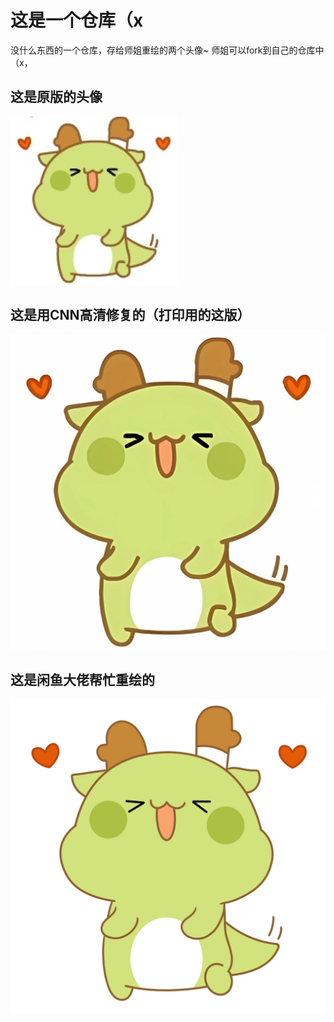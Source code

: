 # 这是一个仓库（x
没什么东西的一个仓库，存给师姐重绘的两个头像~
师姐可以fork到自己的仓库中（x，

## 这是原版的头像
![师姐头像原版.jpg](./师姐头像原版.jpg)
## 这是用CNN高清修复的（打印用的这版）
![师姐头像高清修复版.jpg](./师姐头像高清修复版.jpg)
## 这是闲鱼大佬帮忙重绘的
![师姐头像手绘版.jpg](./师姐头像手绘版.jpg)